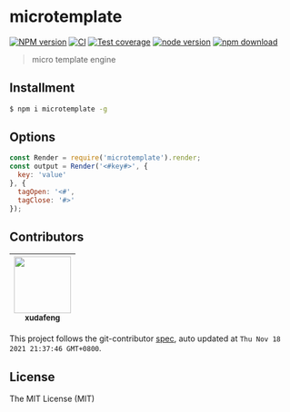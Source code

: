 # microtemplate

[![NPM version][npm-image]][npm-url]
[![CI][ci-image]][ci-url]
[![Test coverage][codecov-image]][codecov-url]
[![node version][node-image]][node-url]
[![npm download][download-image]][download-url]

[npm-image]: https://img.shields.io/npm/v/microtemplate.svg
[npm-url]: https://npmjs.org/package/microtemplate
[ci-image]: https://github.com/xudafeng/microtemplate/actions/workflows/ci.yml/badge.svg
[ci-url]: https://github.com/xudafeng/microtemplate/actions/workflows/ci.yml
[codecov-image]: https://img.shields.io/codecov/c/github/xudafeng/microtemplate.svg?logo=codecov
[codecov-url]: https://codecov.io/gh/xudafeng/microtemplate
[node-image]: https://img.shields.io/badge/node.js-%3E=_12-green.svg
[node-url]: http://nodejs.org/download/
[download-image]: https://img.shields.io/npm/dm/microtemplate.svg
[download-url]: https://npmjs.org/package/microtemplate

> micro template engine

## Installment

```bash
$ npm i microtemplate -g
```

## Options

```javascript
const Render = require('microtemplate').render;
const output = Render('<#key#>', {
  key: 'value'
}, {
  tagOpen: '<#',
  tagClose: '#>'
});
```

<!-- GITCONTRIBUTOR_START -->

## Contributors

|[<img src="https://avatars.githubusercontent.com/u/1011681?v=4" width="100px;"/><br/><sub><b>xudafeng</b></sub>](https://github.com/xudafeng)<br/>|
| :---: |


This project follows the git-contributor [spec](https://github.com/xudafeng/git-contributor), auto updated at `Thu Nov 18 2021 21:37:46 GMT+0800`.

<!-- GITCONTRIBUTOR_END -->

## License

The MIT License (MIT)
